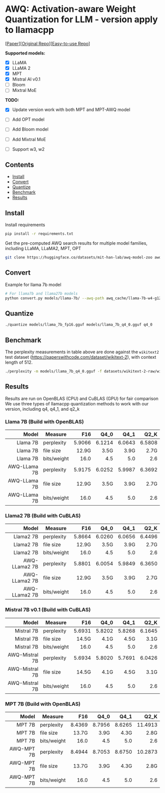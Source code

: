 # AWQ: Activation-aware Weight Quantization for LLM - version apply to llamacpp
[[Paper](https://arxiv.org/abs/2306.00978)][[Original Repo](https://github.com/mit-han-lab/llm-awq)][[Easy-to-use Repo](https://github.com/casper-hansen/AutoAWQ)]

**Supported models:**

- [X] LLaMA
- [x] LLaMA 2 
- [X] MPT
- [X] Mistral AI v0.1
- [ ] Bloom
- [ ] Mixtral MoE

**TODO:**
- [x] Update version work with both MPT and MPT-AWQ model
- [ ] Add OPT model
- [ ] Add Bloom model
- [ ] Add Mixtral MoE
- [ ] Support w3, w2


## Contents

- [Install](##Install)
- [Convert](##Convert)
- [Quantize](##Quantize)
- [Benchmark](##Benchmark)
- [Results](##Results)

## Install
Install requirements
```bash
pip install -r requirements.txt
```
Get the pre-computed AWQ search results for multiple model families, including LLaMA, LLaMA2, MPT, OPT
```bash 
git clone https://huggingface.co/datasets/mit-han-lab/awq-model-zoo awq_cache
```

## Convert
Example for llama 7b model
```bash
# For llama7b and llama27b models
python convert.py models/llama-7b/ --awq-path awq_cache/llama-7b-w4-g128.pt --outfile models/llama_7b_fp16.gguf
```

## Quantize
```bash
./quantize models/llama_7b_fp16.gguf models/llama_7b_q4_0.gguf q4_0
```

## Benchmark
The perplexity measurements in table above are done against the `wikitext2` test dataset (https://paperswithcode.com/dataset/wikitext-2), with context length of 512.
```bash
./perplexity -m models/llama_7b_q4_0.gguf -f datasets/wikitext-2-raw/wiki.test.raw
```

## Results
Results are run on OpenBLAS (CPU) and CuBLAS (GPU) for fair comparison
We use three types of llamacpp quantization methods to work with our version, including q4, q4_1, and q2_k

### Llama 7B (Build with OpenBLAS)

| Model      | Measure      | F16    | Q4_0   | Q4_1   | Q2_K   |
|-----------:|--------------|-------:|-------:|-------:|-------:|
|Llama 7B    | perplexity   | 5.9066 | 6.1214 | 6.0643 | 6.5808 |
|Llama 7B    | file size    |  12.9G  |   3.5G |   3.9G |   2.7G |
|Llama 7B    | bits/weight  |   16.0 |    4.5 |    5.0 |    2.6 |
|AWQ-LLama 7B| perplexity   | 5.9175 | 6.0252 | 5.9987 | 6.3692 |
|AWQ-LLama 7B| file size    |  12.9G  |   3.5G |   3.9G |   2.7G |
|AWQ-LLama 7B| bits/weight  |   16.0 |    4.5 |    5.0 |    2.6 |


### Llama2 7B (Build with CuBLAS)

| Model       | Measure      | F16    | Q4_0   | Q4_1   | Q2_K   |
|------------:|--------------|-------:|-------:|-------:|-------:|
|Llama2 7B    | perplexity   | 5.8664 | 6.0260 | 6.0656 | 6.4496 |
|Llama2 7B    | file size    |  12.9G  |   3.5G |   3.9G |   2.7G |
|Llama2 7B    | bits/weight  |   16.0 |    4.5 |    5.0 |    2.6 |
|AWQ-LLama2 7B| perplexity   | 5.8801 | 6.0054 | 5.9849 | 6.3650 |
|AWQ-LLama2 7B| file size    |  12.9G  |   3.5G |   3.9G |   2.7G |
|AWQ-LLama2 7B| bits/weight  |   16.0 |    4.5 |    5.0 |    2.6 |


### Mistral 7B v0.1 (Build with CuBLAS)

| Model        | Measure      | F16    | Q4_0   | Q4_1   | Q2_K   |
|-------------:|--------------|-------:|-------:|-------:|-------:|
|Mistral 7B    | perplexity   | 5.6931 | 5.8202 | 5.8268 | 6.1645 |
|Mistral 7B    | file size     |  14.5G |   4.1G |   4.5G |   3.1G |
|Mistral 7B    | bits/weight  |   16.0 |    4.5 |    5.0 |    2.6 |
|AWQ-Mistral 7B| perplexity   | 5.6934 | 5.8020 | 5.7691 | 6.0426 |
|AWQ-Mistral 7B| file size     |  14.5G |   4.1G |   4.5G |   3.1G |
|AWQ-Mistral 7B| bits/weight  |   16.0 |    4.5 |    5.0 |    2.6 |

### MPT 7B (Build with OpenBLAS)

| Model    | Measure      | F16    | Q4_0   | Q4_1   | Q2_K    |
|---------:|--------------|-------:|-------:|-------:|--------:|
|MPT 7B    | perplexity   | 8.4369 | 8.7956 | 8.6265 | 11.4913 |
|MPT 7B    | file size    |  13.7G  |   3.9G |   4.3G |   2.8G  |
|MPT 7B    | bits/weight  |   16.0 |    4.5 |    5.0 |    2.6  |
|AWQ-MPT 7B| perplexity   | 8.4944 | 8.7053 |  8.6750 | 10.2873|
|AWQ-MPT 7B| file size    |  13.7G  |   3.9G |   4.3G |   2.8G  |
|AWQ-MPT 7B| bits/weight  |   16.0 |    4.5 |    5.0 |    2.6  |